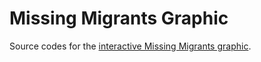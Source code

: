 # Missing Migrants Graphic

Source codes for the [interactive Missing Migrants graphic](https://iom.github.io/missing-migrants-graphic/).
